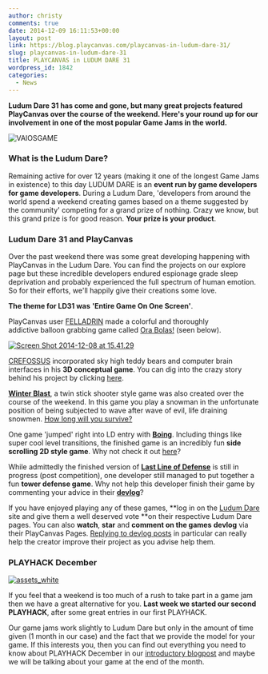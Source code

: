 ```yaml
---
author: christy
comments: true
date: 2014-12-09 16:11:53+00:00
layout: post
link: https://blog.playcanvas.com/playcanvas-in-ludum-dare-31/
slug: playcanvas-in-ludum-dare-31
title: PLAYCANVAS in LUDUM DARE 31
wordpress_id: 1842
categories:
  - News
---
```


**Ludum Dare 31 has come and gone, but many great projects featured PlayCanvas over the course of the weekend. Here's your round up for our involvement in one of the most popular Game Jams in the world.**

![VAIOSGAME](https://blog.playcanvas.com/wp-content/uploads/2014/12/VAIOSGAME.png)

### **What is the Ludum Dare?**

Remaining active for over 12 years (making it one of the longest Game Jams in existence) to this day LUDUM DARE is an **event run by game developers for game developers**. During a Ludum Dare, 'developers from around the world spend a weekend creating games based on a theme suggested by the community' competing for a grand prize of nothing. Crazy we know, but this grand prize is for good reason. **Your prize is your product**.

### **Ludum Dare 31 and PlayCanvas**

Over the past weekend there was some great developing happening with PlayCanvas in the Ludum Dare. You can find the projects on our explore page but these incredible developers endured espionage grade sleep deprivation and probably experienced the full spectrum of human emotion. So for their efforts, we'll happily give their creations some love.

**The theme for LD31 was** **'Entire Game On One Screen'**.

PlayCanvas user [FELLADRIN](https://playcanvas.com/felladrin) made a colorful and thoroughly addictive balloon grabbing game called [Ora Bolas!](http://apps.playcanvas.com/felladrin/ludum-dare-31/Ora%20Bolas!) (seen below).

[![Screen Shot 2014-12-08 at 15.41.29](https://blog.playcanvas.com/wp-content/uploads/2014/12/Screen-Shot-2014-12-08-at-15.41.29.png)](http://apps.playcanvas.com/felladrin/ludum-dare-31/Ora%20Bolas!)

[CREFOSSUS](https://playcanvas.com/crefossus) incorporated sky high teddy bears and computer brain interfaces in his **3D conceptual game**. You can dig into the crazy story behind his project by clicking [here](http://apps.playcanvas.com/crefossus/psi/Alpha002).

**[Winter Blast](http://apps.playcanvas.com/vaios/ld31/winterblast)**, a twin stick shooter style game was also created over the course of the weekend. In this game you play a snowman in the unfortunate position of being subjected to wave after wave of evil, life draining snowmen. [How long will you survive?](http://apps.playcanvas.com/vaios/ld31/winterblast)

One game 'jumped' right into LD entry with [**Boing**](http://apps.playcanvas.com/dave/onescreen/boing). Including things like super cool level transitions, the finished game is an incredibly fun **side scrolling 2D style game**. Why not check it out [here](http://apps.playcanvas.com/dave/onescreen/boing)?

While admittedly the finished version of **[Last Line of Defense](http://apps.playcanvas.com/will/onescreen/lastlineofdefense)** is still in progress (post competition), one developer still managed to put together a fun **tower defense game**. Why not help this developer finish their game by commenting your advice in their **[devlog](https://playcanvas.com/user/will/onescreen)**?

If you have enjoyed playing any of these games, **log in on the [Ludum Dare](https://ludumdare.com//) site and give them a well deserved vote **on their respective Ludum Dare pages. You can also **watch**, **star** and **comment on the games** **devlog** via their PlayCanvas Pages. [Replying to devlog posts](https://blog.playcanvas.com/the-devlog-playcanvas-community-feature/) in particular can really help the creator improve their project as you advise help them.

### PLAYHACK December

[![assets_white](https://blog.playcanvas.com/wp-content/uploads/2014/12/assets_white1.jpg)](https://blog.playcanvas.com/wp-content/uploads/2014/12/assets_white1.jpg)

If you feel that a weekend is too much of a rush to take part in a game jam then we have a great alternative for you. **Last week we started our second PLAYHACK**, after some great entries in our first PLAYHACK.

Our game jams work slightly to Ludum Dare but only in the amount of time given (1 month in our case) and the fact that we provide the model for your game. If this interests you, then you can find out everything you need to know about PLAYHACK December in our [introductory blogpost](https://blog.playcanvas.com/playhack-december-jolly-santa/) and maybe we will be talking about your game at the end of the month.
